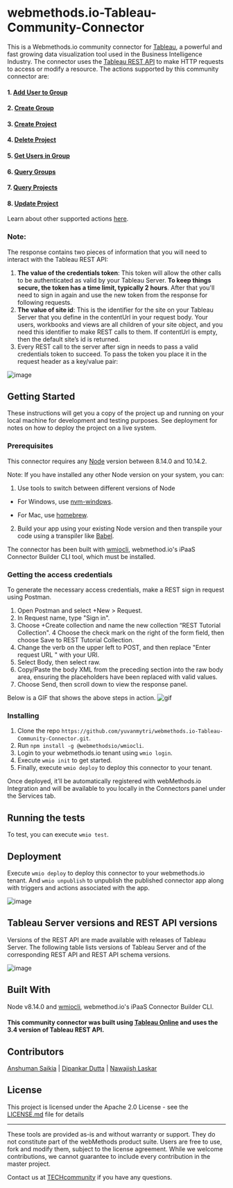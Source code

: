# webmethods.io-Tableau-Community-Connector
This is a Webmethods.io community connector for [Tableau](https://www.tableau.com/), a powerful and fast growing data visualization tool used in the Business Intelligence Industry. The connector uses the [Tableau REST API](https://help.tableau.com/current/api/rest_api/en-us/REST/rest_api_ref.htm#api-examples) to make HTTP requests to access or modify a resource. The actions supported by this community connector are:

#### 1. [Add User to Group](https://help.tableau.com/current/api/rest_api/en-us/REST/rest_api_ref.htm#add_user_to_group)
#### 2. [Create Group](https://help.tableau.com/current/api/rest_api/en-us/REST/rest_api_ref.htm#create_group)
#### 3. [Create Project](https://help.tableau.com/current/api/rest_api/en-us/REST/rest_api_ref.htm#create_project)
#### 4. [Delete Project](https://help.tableau.com/current/api/rest_api/en-us/REST/rest_api_ref.htm#delete_project)
#### 5. [Get Users in Group](https://help.tableau.com/current/api/rest_api/en-us/REST/rest_api_ref.htm#get_users_in_group)
#### 6. [Query Groups](https://help.tableau.com/current/api/rest_api/en-us/REST/rest_api_ref.htm#query_groups)
#### 7. [Query Projects](https://help.tableau.com/current/api/rest_api/en-us/REST/rest_api_ref.htm#query_projects)
#### 8. [Update Project](https://help.tableau.com/current/api/rest_api/en-us/REST/rest_api_ref.htm#update_project)

Learn about other supported actions [here](https://help.tableau.com/current/api/rest_api/en-us/REST/rest_api_ref.htm).

### Note: 
The response contains two pieces of information that you will need to interact with the Tableau REST API:

1. **The value of the credentials token**: This token will allow the other calls to be authenticated as valid by your Tableau Server. **To keep things secure, the token has a time limit, typically 2 hours**. After that you'll need to sign in again and use the new token from the response for following requests.
2. **The value of site id**: This is the identifier for the site on your Tableau Server that you define in the contentUrl in your request body. Your users, workbooks and views are all children of your site object, and you need this identifier to make REST calls to them. If contentUrl is empty, then the default site’s id is returned.
3. Every REST call to the server after sign in needs to pass a valid credentials token to succeed. To pass the token you place it in the request header as a key/value pair:

![image](https://user-images.githubusercontent.com/20556391/75151087-dc552800-572b-11ea-8396-1f1dedd8ab83.png)

## Getting Started
These instructions will get you a copy of the project up and running on your local machine for development and testing purposes. See deployment for notes on how to deploy the project on a live system.

### Prerequisites
This connector requires any [Node](https://nodejs.org/dist/) version between 8.14.0 and 10.14.2.

Note: If you have installed any other Node version on your system, you can:
1. Use tools to switch between different versions of Node

  - For Windows, use [nvm-windows](https://github.com/coreybutler/nvm-windows#installation--upgrades).
  
  - For Mac, use [homebrew](https://brew.sh/).
2. Build your app using your existing Node version and then transpile your code using a transpiler like [Babel](https://babeljs.io/).

The connector has been built with [wmiocli](https://docs.webmethods.io/integration/developer_guide/connector_builder/#gsc.tab=0), webmethod.io's iPaaS Connector Builder CLI tool, which must be installed. 

### Getting the access credentials
To generate the necessary access credentials, make a REST sign in request using Postman. 
1. Open Postman and select +New > Request.
2. In Request name, type "Sign in".
3. Choose +Create collection and name the new collection “REST Tutorial Collection".
4 Choose the check mark on the right of the form field, then choose Save to REST Tutorial Collection.
5. Change the verb on the upper left to POST, and then replace "Enter request URL " with your URI.
6. Select Body, then select raw.
7. Copy/Paste the body XML from the preceding section into the raw body area, ensuring the placeholders have been replaced with valid values.
8. Choose Send, then scroll down to view the response panel.

Below is a GIF that shows the above steps in action.
![gif](https://help.tableau.com/current/api/rest_api/en-us/Img/postman_auth.gif)

### Installing
1. Clone the repo `https://github.com/yuvanmytri/webmethods.io-Tableau-Community-Connector.git`.
2. Run `npm install -g @webmethodsio/wmiocli`.
3. Login to your webmethods.io tenant using `wmio login`.
4. Execute `wmio init` to get started.
5. Finally, execute `wmio deploy` to deploy this connector to your tenant.

Once deployed, it’ll be automatically registered with webMethods.io Integration and will be available to you locally in the Connectors panel under the Services tab.

## Running the tests
To test, you can execute `wmio test`.

## Deployment
Execute `wmio deploy` to deploy this connector to your webmethods.io tenant. And `wmio unpublish` to unpublish the published connector app along with triggers and actions associated with the app.

![image](https://user-images.githubusercontent.com/20556391/75150886-605ae000-572b-11ea-85df-01c93df60705.png)

## Tableau Server versions and REST API versions
Versions of the REST API are made available with releases of Tableau Server. The following table lists versions of Tableau Server and of the corresponding REST API and REST API schema versions.

![image](https://user-images.githubusercontent.com/20556391/75151490-d01d9a80-572c-11ea-9341-ca1ad30b70da.png)

## Built With
Node v8.14.0 and [wmiocli](https://docs.webmethods.io/integration/developer_guide/connector_builder/#gsc.tab=0), webmethod.io's iPaaS Connector Builder CLI.
#### This community connector was built using [Tableau Online](https://www.tableau.com/trial/tableau-online?utm_campaign_id=2017049&utm_campaign=Prospecting-PROD-ALL-ALL-ALL-ALL&utm_medium=Paid+Search&utm_source=Google+Search&utm_language=EN&utm_country=IND&kw=tableau%20online&adgroup=CTX-Brand-Tableau+Online-EN-E&adused=324827190946&matchtype=e&placement=&gclid=CjwKCAiAhc7yBRAdEiwAplGxXz7x0PHLLtyE5MtIP2J4oh3HLhS09giT0tcRhFLHw4IrpCCi-qXFohoCGaMQAvD_BwE&gclsrc=aw.ds) and uses the 3.4 version of Tableau REST API.

## Contributors
[Anshuman Saikia](https://github.com/anshu96788) |
[Dipankar Dutta](https://github.com/DipankarDDUT) |
[Nawajish Laskar](https://github.com/Nawajish)

## License
This project is licensed under the Apache 2.0 License - see the [LICENSE.md](https://github.com/SoftwareAG/webmethods-microservicesruntime-samples/blob/master/LICENSE) file for details

______________________
These tools are provided as-is and without warranty or support. They do not constitute part of the webMethods product suite. Users are free to use, fork and modify them, subject to the license agreement. While we welcome contributions, we cannot guarantee to include every contribution in the master project.

Contact us at [TECHcommunity](mailto:technologycommunity@softwareag.com?subject=Github/SoftwareAG) if you have any questions.
